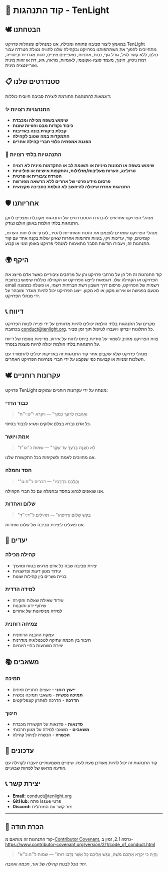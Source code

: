 # 🤝 קוד התנהגות - TenLight

## 🕊️ הבטחתנו

במאמץ ליצור סביבה פתוחה ומכילה, אנו כמנהלים ומנהלות פרויקט TenLight מתחייבים להפוך את השתתפותנו בפרויקט ובקהילה שלנו לחוויה נטולת הטרדה עבור כולם, ללא קשר לגיל, גודל גוף, נכות, אתניות, מאפיינים מיניים, זהות מגדרית וביטוייה, רמת ניסיון, חינוך, מעמד סוציו-אקונומי, לאומיות, מראה, גזע, דת או זהות מינית ואוריינטציה מינית.

## 📋 סטנדרטים שלנו

דוגמאות להתנהגות התורמת ליצירת סביבה חיובית כוללות:

### ✨ התנהגויות רצויות

- **שימוש בשפה מכילה ומכבדת**
- **כיבוד נקודות מבט וחוויות שונות**
- **קבלת ביקורת בונה באדיבות**
- **התמקדות במה שטוב לקהילה**
- **הפגנת אמפתיה כלפי חברי קהילה אחרים**

### 🚫 התנהגויות בלתי רצויות

- **שימוש בשפה או תמונות מיניות או תשומת לב או התקדמות מינית לא רצויה**
- **טרולינג, הערות מעליבות/מזלזלות, והתקפות אישיות או פוליטיות**
- **הטרדה ציבורית או פרטית**
- **פרסום מידע פרטי של אחרים ללא הרשאה מפורשת**
- **התנהגות אחרת שיכולה להיחשב לא הולמת בסביבה מקצועית**

## 🛡️ אחריותנו

מנהלי הפרויקט אחראים להבהרת הסטנדרטים של התנהגות מקובלת ומצפים לתקן התנהגות בלתי הולמת באופן הולם וצודק.

מנהלי הפרויקט שומרים לעצמם את הזכות והאחריות להסיר, לערוך או לדחות הערות, קומיטים, קוד, עריכות ויקי, בעיות ותרומות אחרות שאינן עולות בקנה אחד עם קוד התנהגות זה, ויעבירו הודעות הסבר מתאימות למנהלי פרויקט באופן זמני או קבוע.

## 🌍 היקף

קוד התנהגות זה חל הן על מרחבי פרויקט והן על מרחבים ציבוריים כאשר אדם מייצג את הפרויקט או הקהילה שלו. דוגמאות לייצוג הפרויקט או הקהילה כוללות שימוש בכתובת email רשמית של הפרויקט, פרסום דרך חשבון רשת חברתית רשמי, או פעולה כממונה מטעם בפגישה או אירוע מקוון או לא מקוון. ייצוג הפרויקט יכול להיות מוגדר ומובהר על ידי מנהלי הפרויקט.

## 📞 דיווח

מקרים של התנהגות בלתי הולמת יכולים להיות מדווחים על ידי פנייה לצוות הפרויקט בכתובת conduct@tenlight.org. כל התלונות ייבדקו ויועברו לטיפול תוך זמן סביר.

צוות הפרויקט מחויב לשמור על סודיות ביחס לדווח על אירוע. מדיניות נוספת של דיווח על התנהגות בלתי הולמת יכולה להיות מוצגת בנפרד.

מנהלי פרויקט שלא עוקבים אחר קוד התנהגות זה באדיקות יכולים להתמודד עם השלכות זמניות או קבועות כפי שנקבע על ידי חברי מנהיגות הפרויקט האחרים.

## 🕊️ עקרונות רוחניים

פרויקט TenLight מונחה על ידי עקרונות רוחניים עמוקים:

### כבוד הדדי
> "וְאָהַבְתָּ לְרֵעֲךָ כָּמוֹךָ" — ויקרא י״ט:י״ח

כל אדם נברא בצלם אלוקים ומגיע לכבוד בסיסי.

### אמת ויושר
> "לֹא תַעֲנֶה בְרֵעֲךָ עֵד שָׁקֶר" — שמות כ׳:ט״ז

אנו מחויבים לאמת ולשקיפות בכל התקשורת שלנו.

### חסד וחמלה
> "וְהָלַכְתָּ בִּדְרָכָיו" — דברים כ״ח:ט׳

אנו שואפים לנהוג בחסד ובחמלה עם כל חברי הקהילה.

### שלום ואחדות
> "בַּקֵּשׁ שָׁלוֹם וְרָדְפֵהוּ" — תהילים ל״ד:י״ד

אנו פועלים ליצירת סביבה של שלום ואחדות.

## 🎯 יעדים

### קהילה מכילה
- יצירת סביבה שבה כל אדם מרגיש בטוח ומוערך
- עידוד מגוון דעות ופרשנויות
- בניית גשרים בין קהילות שונות

### למידה הדדית
- עידוד שאילת שאלות וחקירה
- שיתוף ידע ותובנות
- למידה מניסיונות של אחרים

### צמיחה רוחנית
- עמקת ההבנה הרוחנית
- חיבור בין חכמה עתיקה לטכנולוגיה מודרנית
- יצירת משמעות בחיי היומיום

## 📚 משאבים

### תמיכה
- **ייעוץ רוחני** - יועצים רוחניים זמינים
- **תמיכה נפשית** - משאבי תמיכה נפשית
- **הדרכה** - הדרכה לפתרון קונפליקטים

### חינוך
- **סדנאות** - סדנאות על תקשורת מכבדת
- **משאבים** - משאבי למידה על מגוון תרבותי
- **הכשרה** - הכשרה לניהול קהילה

## 🔄 עדכונים

קוד התנהגות זה יכול להיות מעודכן מעת לעת. שינויים משמעותיים יועברו לקהילה עם הודעה מראש של לפחות שבועיים.

## 📞 יצירת קשר

- **Email:** conduct@tenlight.org
- **GitHub:** פתח Issue פרטי
- **Discord:** צור קשר עם המנהלים

---

## 🙏 הכרת תודה

קוד התנהגות זה מותאם מ-[Contributor Covenant][homepage], גרסה 2.1, זמין ב-https://www.contributor-covenant.org/version/2/1/code_of_conduct.html

[homepage]: https://www.contributor-covenant.org

> "וְהָיָה כִּי יִקְרָא אֶתְכֶם מֹשֶׁה, וְנִגַּשׁ אֲלֵיכֶם כָּל אֲשֶׁר נְדָבוֹ רוּחוֹ" — שמות ל״ה:כ״א

*יחד נוכל לבנות קהילה של אור, חכמה ואהבה.*
